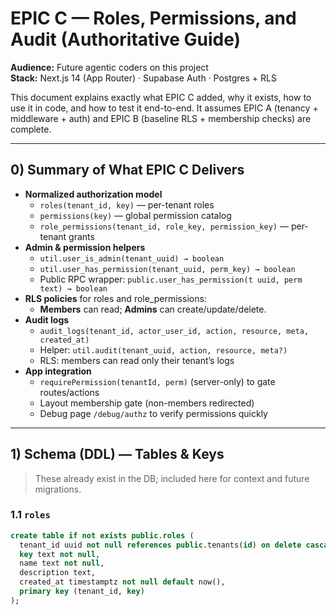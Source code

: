 # EPIC C — Roles, Permissions, and Audit (Authoritative Guide)

**Audience:** Future agentic coders on this project  
**Stack:** Next.js 14 (App Router) · Supabase Auth · Postgres + RLS

This document explains exactly what EPIC C added, why it exists, how to use it in code, and how to test it end-to-end. It assumes EPIC A (tenancy + middleware + auth) and EPIC B (baseline RLS + membership checks) are complete.

---

## 0) Summary of What EPIC C Delivers

- **Normalized authorization model**
  - `roles(tenant_id, key)` — per-tenant roles
  - `permissions(key)` — global permission catalog
  - `role_permissions(tenant_id, role_key, permission_key)` — per-tenant grants
- **Admin & permission helpers**
  - `util.user_is_admin(tenant_uuid) → boolean`
  - `util.user_has_permission(tenant_uuid, perm_key) → boolean`
  - Public RPC wrapper: `public.user_has_permission(t uuid, perm text) → boolean`
- **RLS policies** for roles and role_permissions:
  - **Members** can read; **Admins** can create/update/delete.
- **Audit logs**
  - `audit_logs(tenant_id, actor_user_id, action, resource, meta, created_at)`
  - Helper: `util.audit(tenant_uuid, action, resource, meta?)`
  - RLS: members can read only their tenant’s logs
- **App integration**
  - `requirePermission(tenantId, perm)` (server-only) to gate routes/actions
  - Layout membership gate (non-members redirected)
  - Debug page `/debug/authz` to verify permissions quickly

---

## 1) Schema (DDL) — Tables & Keys

> These already exist in the DB; included here for context and future migrations.

### 1.1 `roles`
```sql
create table if not exists public.roles (
  tenant_id uuid not null references public.tenants(id) on delete cascade,
  key text not null,
  name text not null,
  description text,
  created_at timestamptz not null default now(),
  primary key (tenant_id, key)
);
